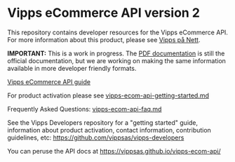 # Vipps eCommerce API version 2

This repository contains developer resources for the Vipps eCommerce API.
For more information about this product, please see
[Vipps på Nett](https://www.vipps.no/bedrift/vipps-pa-nett).

**IMPORTANT:** This is a work in progress. The [PDF documentation](original-docs/)
is still the official documentation, but we are working on making the same
information available in more developer friendly formats.

[Vipps eCommerce API guide](vipps-ecom-api.md)

For product activation please see [vipps-ecom-api-getting-started.md](https://github.com/vippsas/vipps-developers/blob/master/vipps-developer-portal-getting-started.md)

Frequently Asked Questions: [vipps-ecom-api-faq.md](vipps-ecom-api-faq.md)

See the Vipps Developers repository for
a "getting started" guide,
information about product activation,
contact information,
contribution guidelines,
etc:
https://github.com/vippsas/vipps-developers  

You can peruse the API docs at https://vippsas.github.io/vipps-ecom-api/
